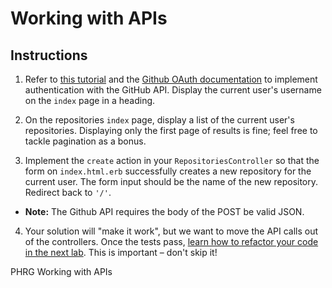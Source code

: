 # Working with APIs

## Instructions

1. Refer to [this tutorial](https://github.com/learn-co-curriculum/web-auth-readme) and the [Github OAuth documentation](https://developer.github.com/v3/oauth/) to implement authentication with the GitHub API. Display the current user's username on the `index` page in a heading.

2. On the repositories `index` page, display a list of the current user's repositories. Displaying only the first page of results is fine; feel free to tackle pagination as a bonus.

3. Implement the `create` action in your `RepositoriesController` so that the form on `index.html.erb` successfully creates a new repository for the current user. The form input should be the name of the new repository. Redirect back to `'/'`. 
  * **Note:** The Github API requires the body of the POST be valid JSON.

4. Your solution will "make it work", but we want to move the API calls out of the controllers. Once the tests pass, [learn how to refactor your code in the next lab](https://github.com/learn-co-curriculum/rails-refactoring-apis). This is important – don't skip it!
<p data-visibility='hidden'>PHRG Working with APIs</p>